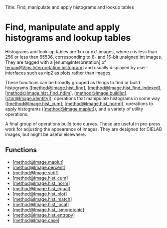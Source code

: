 Title: Find, manipulate and apply histograms and lookup tables

<!-- libvips/histogram -->

# Find, manipulate and apply histograms and lookup tables

Histograms and look-up tables are 1xn or nx1 images, where n is less than
256 or less than 65536, corresponding to 8- and 16-bit unsigned int images.
They are tagged with a [enum@Interpretation] of
[enum@Vips.Interpretation.histogram] and usually displayed by user-interfaces
such as nip2 as plots rather than images.

These functions can be broadly grouped as things to find or build
histograms ([method@Image.hist_find], [method@Image.hist_find_indexed],
[method@Image.hist_find_ndim], [method@Image.buildlut],
[ctor@Image.identity]), operations that manipulate histograms in some way
([method@Image.hist_cum], [method@Image.hist_norm]),
operations to apply histograms ([method@Image.maplut]), and a variety of
utility operations.

A final group of operations build tone curves. These are useful in pre-press
work for adjusting the appearance of images. They are designed for
CIELAB images, but might be useful elsewhere.

## Functions

* [method@Image.maplut]
* [method@Image.percent]
* [method@Image.stdif]
* [method@Image.hist_cum]
* [method@Image.hist_norm]
* [method@Image.hist_equal]
* [method@Image.hist_plot]
* [method@Image.hist_match]
* [method@Image.hist_local]
* [method@Image.hist_ismonotonic]
* [method@Image.hist_entropy]
* [method@Image.case]
